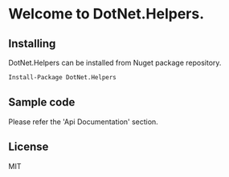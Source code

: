 # Welcome to **DotNet.Helpers**.

## Installing
DotNet.Helpers can be installed from Nuget package repository.

```ps
Install-Package DotNet.Helpers
```
## Sample code

Please refer the 'Api Documentation' section.

## License

MIT
